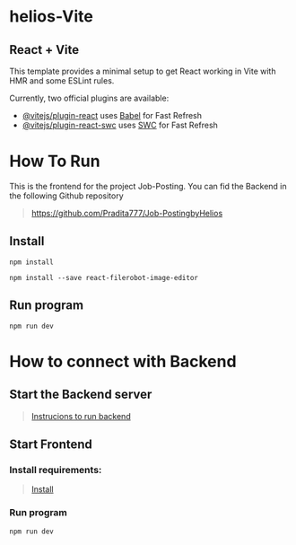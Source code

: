 ﻿# helios-Vite
## React + Vite

This template provides a minimal setup to get React working in Vite with HMR and some ESLint rules.

Currently, two official plugins are available:

- [@vitejs/plugin-react](https://github.com/vitejs/vite-plugin-react/blob/main/packages/plugin-react/README.md) uses [Babel](https://babeljs.io/) for Fast Refresh
- [@vitejs/plugin-react-swc](https://github.com/vitejs/vite-plugin-react-swc) uses [SWC](https://swc.rs/) for Fast Refresh

# How To Run
This is the frontend for the project Job-Posting. You can fid the Backend in the following Github repository
> https://github.com/Pradita777/Job-PostingbyHelios

## Install

```
npm install
```

```
npm install --save react-filerobot-image-editor
```

## Run program
```
npm run dev
```

# How to connect with Backend
## Start the Backend server
> [Instrucions to run backend](https://github.com/Pradita777/Job-PostingbyHelios?tab=readme-ov-file#instalaci%C3%B3n)

## Start Frontend
### Install requirements:
> [Install](https://github.com/Jucept/helios-Vite/edit/main/README.md#install)

### Run program
```
npm run dev
```


